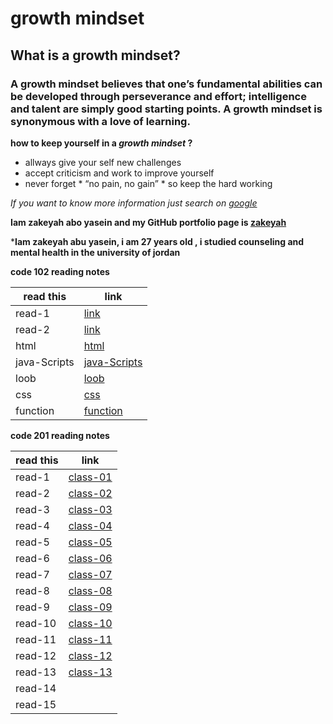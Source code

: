 # growth mindset
## What is a growth mindset?
### A growth mindset believes that one’s fundamental abilities can be developed through perseverance and effort; intelligence and talent are simply good starting points. A growth mindset is synonymous with a love of learning.
 **how to keep yourself in a _growth mindset_ ?**
- allways give your self  new challenges
- accept criticism and work to improve yourself
- never forget * “no pain, no gain” * so keep the hard working



*If you want to know more information just search on [google](https://www.google.com/)*


**Iam zakeyah abo yasein and my  GitHub portfolio page is [zakeyah](https://github.com/zakeyah)**

  
***Iam zakeyah abu yasein, i am 27 years old , i studied counseling and mental health in the university of jordan**

**code 102 reading notes**

| read this   | link |
| ----------- | ----------- |
| read-1      | [link](https://zakeyah.github.io/reading-note/read-1)        |
| read-2      | [link](https://zakeyah.github.io/reading-note/read-2)        |
| html        | [html](html)                                                 |
| java-Scripts| [java-Scripts](java-Scripts)                                 |
| loob        | [loob](loob)                                                 |
| css         | [css](css)                                 |
| function    | [function](function)                                                 |





**code 201 reading notes**

| read this   | link |
| ----------- | ----------- |
| read-1      | [class-01](class-01)        |
| read-2      | [class-02](class-02)        |
| read-3      | [class-03](class-03)        |
| read-4      | [class-04](class-04)        |
| read-5      | [class-05](class-05)        |
| read-6      | [class-06](class-06)        |
| read-7      | [class-07](class-07)        |
| read-8      | [class-08](class-08)        |
| read-9      | [class-09](class-09)        |
| read-10     | [class-10](class-10)        |
| read-11     | [class-11](class-11)        |
| read-12     | [class-12](class-12)        |
| read-13     | [class-13](class-13)        |
| read-14     | []()        |
| read-15     | []()        |
